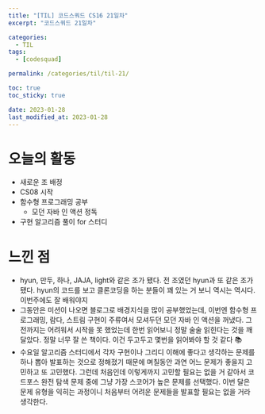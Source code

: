 ```yaml
---
title: "[TIL] 코드스쿼드 CS16 21일차"
excerpt: "코드스쿼드 21일차"

categories:
  - TIL
tags:
  - [codesquad]

permalink: /categories/til/til-21/

toc: true
toc_sticky: true

date: 2023-01-28
last_modified_at: 2023-01-28
---
```


# 오늘의 활동
- 새로운 조 배정
- CS08 시작
- 함수형 프로그래밍 공부
  - 모던 자바 인 액션 정독
- 구현 알고리즘 풀이 for 스터디

# 느낀 점
- hyun, 만두, 하나, JAJA, light와 같은 조가 됐다. 전 조였던 hyun과 또 같은 조가 됐다. hyun의 코드를 보고 클론코딩을 하는 분들이 꽤 있는 거 보니 역시는 역시다. 이번주에도 잘 배워야지
- 그동안은 미션이 나오면 블로그로 배경지식을 많이 공부했었는데, 이번엔 함수형 프로그래밍, 람다, 스트림 구현이 주류여서 모셔두던 모던 자바 인 액션을 꺼냈다. 그 전까지는 어려워서 시작을 못 했었는데 한번 읽어보니 정말 술술 읽힌다는 것을 깨달았다. 정말 너무 잘 쓴 책이다. 이건 두고두고 몇번을 읽어봐야 할 것 같다 📚
- 수요일 알고리즘 스터디에서 각자 구현이나 그리디 이해에 좋다고 생각하는 문제를 하나 뽑아 발표하는 것으로 정해졌기 때문에 며칠동안 과연 어느 문제가 좋을지 고민하고 또 고민했다. 그런데 처음인데 이렇게까지 고민할 필요는 없을 거 같아서 코드포스 완전 탐색 문제 중에 그냥 가장 스코어가 높은 문제를 선택했다. 이번 달은 문제 유형을 익히는 과정이니 처음부터 어려운 문제들을 발표할 필요는 없을 거라 생각한다.
